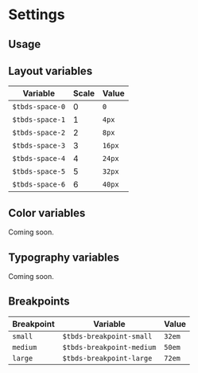 # Settings

## Usage

## Layout variables

| Variable        | Scale | Value   |
| --------------- | ----- | ------- |
| `$tbds-space-0` | 0     | `0`     |
| `$tbds-space-1` | 1     | `4px`   |
| `$tbds-space-2` | 2     | `8px`   |
| `$tbds-space-3` | 3     | `16px`  |
| `$tbds-space-4` | 4     | `24px`  |
| `$tbds-space-5` | 5     | `32px`  |
| `$tbds-space-6` | 6     | `40px`  |

## Color variables

Coming soon.

## Typography variables

Coming soon.

## Breakpoints

| Breakpoint | Variable                  | Value  |
| ---------- | ------------------------- | ------ |
| `small`    | `$tbds-breakpoint-small`  | `32em` |
| `medium`   | `$tbds-breakpoint-medium` | `50em` |
| `large`    | `$tbds-breakpoint-large`  | `72em` |
